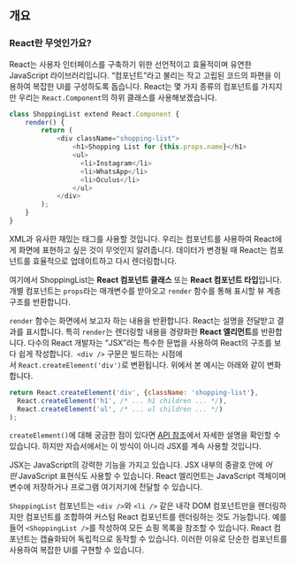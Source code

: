 ##  개요
### React란 무엇인가요?

React는 사용자 인터페이스를 구축하기 위한 선언적이고 효율적이며 유연한 JavaScript 라이브러리입니다. 
“컴포넌트”라고 불리는 작고 고립된 코드의 파편을 이용하여 복잡한 UI를 구성하도록 돕습니다.
React는 몇 가지 종류의 컴포넌트를 가지지만 우리는 `React.Component`의 하위 클래스를 사용해보겠습니다.
```javascript
class ShoppingList extend React.Component {
	render() {
		return (
			<div className="shopping-list">
				<h1>Shopping List for {this.props.name}</h1>
				<ul>
		          <li>Instagram</li>
		          <li>WhatsApp</li>
		          <li>Oculus</li>
		        </ul>
			</div>
		);
	}
}
```
XML과 유사한 재밌는 태그를 사용할 것입니다. 
우리는 컴포넌트를 사용하여 React에게 화면에 표현하고 싶은 것이 무엇인지 알려줍니다. 
데이터가 변경될 때 React는 컴포넌트를 효율적으로 업데이트하고 다시 렌더링합니다.

여기에서 ShoppingList는 **React 컴포넌트 클래스** 또는 **React 컴포넌트 타입**입니다. 
개별 컴포넌트는 `props`라는 매개변수를 받아오고 `render` 함수를 통해 표시할 뷰 계층 구조를 반환합니다.

`render` 함수는 화면에서 보고자 하는 내용을 반환합니다. 
React는 설명을 전달받고 결과를 표시합니다. 
특히 `render`는 렌더링할 내용을 경량화한 **React 엘리먼트**를 반환합니다. 
다수의 React 개발자는 “JSX”라는 특수한 문법을 사용하여 React의 구조를 보다 쉽게 작성합니다. 
`<div />` 구문은 빌드하는 시점에서 `React.createElement('div')`로 변환됩니다. 
위에서 본 예시는 아래와 같이 변화합니다.
```javascript
return React.createElement('div', {className: 'shopping-list'},
  React.createElement('h1', /* ... h1 children ... */),
  React.createElement('ul', /* ... ul children ... */)
);
```
`createElement()`에 대해 궁금한 점이 있다면 [API 참조](https://ko.legacy.reactjs.org/docs/react-api.html#createelement)에서 자세한 설명을 확인할 수 있습니다. 
하지만 자습서에서는 이 방식이 아니라 JSX를 계속 사용할 것입니다.

JSX는 JavaScript의 강력한 기능을 가지고 있습니다. 
JSX 내부의 중괄호 안에 _어떤_ JavaScript 표현식도 사용할 수 있습니다. 
React 엘리먼트는 JavaScript 객체이며 변수에 저장하거나 프로그램 여기저기에 전달할 수 있습니다.

`ShoppingList` 컴포넌트는 `<div />`와 `<li />` 같은 내각 DOM 컴포넌트만을 렌더링하지만 컴포넌트를 조합하여 커스텀 React 컴포넌트를 렌더링하는 것도 가능합니다. 
예를 들어 `<ShoppingList />`를 작성하여 모든 쇼핑 목록을 참조할 수 있습니다. 
React 컴포넌트는 캡슐화되어 독립적으로 동작할 수 있습니다. 
이러한 이유로 단순한 컴포넌트를 사용하여 복잡한 UI를 구현할 수 있습니다.
